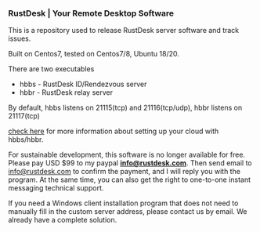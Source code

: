 ### RustDesk | Your Remote Desktop Software

This is a repository used to release RustDesk server software and track issues.

Built on Centos7, tested on Centos7/8, Ubuntu 18/20.

There are two executables
  - hbbs - RustDesk ID/Rendezvous server
  - hbbr - RustDesk relay server

By default, hbbs listens on 21115(tcp) and 21116(tcp/udp), hbbr listens on 21117(tcp)

[check here](https://rustdesk.com/blog/id-relay-set/) for more information about setting up your cloud with hbbs/hbbr.

For sustainable development, this software is no longer available for free. Please pay USD $99 to my paypal **info@rustdesk.com**. Then send email to info@rustdesk.com to confirm the payment, and I will reply you with the program. At the same time, you can also get the right to one-to-one instant messaging technical support.

If you need a Windows client installation program that does not need to manually fill in the custom server address, please contact us by email. We already have a complete solution.
